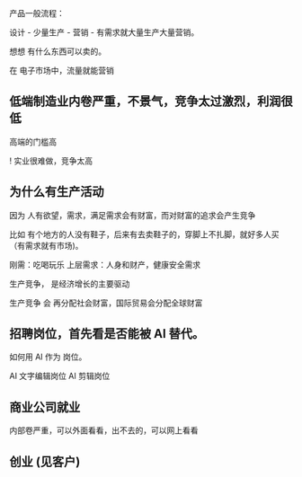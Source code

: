 产品一般流程：

设计 - 少量生产 - 营销 - 有需求就大量生产大量营销。

想想 有什么东西可以卖的。

在 电子市场中，流量就能营销

## 低端制造业内卷严重，不景气，竞争太过激烈，利润很低

高端的门槛高

! 实业很难做，竞争太高

## 为什么有生产活动

因为 人有欲望，需求，满足需求会有财富，而对财富的追求会产生竞争


比如 有个地方的人没有鞋子，后来有去卖鞋子的，穿脚上不扎脚，就好多人买（有需求就有市场)。

刚需：吃喝玩乐
上层需求：人身和财产，健康安全需求

生产竞争， 是经济增长的主要驱动

生产竞争 会 再分配社会财富，国际贸易会分配全球财富

## 招聘岗位，首先看是否能被 AI 替代。

如何用  AI 作为 岗位。

AI 文字编辑岗位
AI 剪辑岗位

## 商业公司就业

内部卷严重，可以外面看看，出不去的，可以网上看看

## 创业 (见客户)